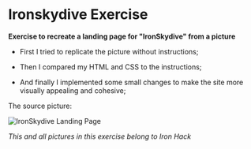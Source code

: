 # Ironskydive Exercise

**Exercise to recreate a landing page for "IronSkydive" from a picture**

* First I tried to replicate the picture without instructions;

* Then I compared my HTML and CSS to the instructions;

* And finally I implemented some small changes to make the site more visually appealing and cohesive;

The source picture:

![IronSkydive Landing Page](https://s3-eu-west-1.amazonaws.com/ih-materials/uploads/upload_1f30ebb21258466ca36702d7cdaa0cad.png)

*This and all pictures in this exercise belong to Iron Hack*
